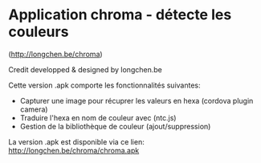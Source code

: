 # Application chroma - détecte les couleurs
(http://longchen.be/chroma)

Credit
developped & designed by longchen.be

Cette version .apk comporte les fonctionnalités suivantes:
- Capturer une image pour récuprer les valeurs en hexa (cordova plugin camera)
- Traduire l'hexa en nom de couleur avec (ntc.js)
- Gestion de la bibliothèque de couleur (ajout/suppression)



La version .apk est disponible via ce lien: http://longchen.be/chroma/chroma.apk
